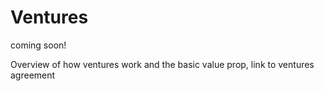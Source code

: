 # Ventures

coming soon!

Overview of how ventures work and the basic value prop, link to ventures agreement

